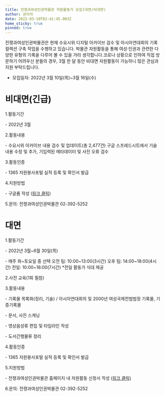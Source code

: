 ```yaml
---
title: 전쟁과여성인권박물관 자원활동가 모집(대면/비대면)
author: 관리자
date: 2022-03-10T02:41:45.003Z
home_sticky: true
pinned: true
---
```

전쟁과여성인권박물관은 현재 수요시위 디지털 아카이브 검수 및 아시아연대회의 기록 컬렉션 구축 작업을 수행하고 있습니다. 박물관 자원활동을 통해 여성·인권과 관련한 다양한 유형의 기록을 다루어 볼 수 있을 거라 생각합니다.코로나 상황으로 인하여 직접 방문하기 어려우신 분들의 경우, 3월 한 달 동안 비대면 자원활동이 가능하니 많은 관심과 지원 부탁드립니다.

* 모집일자: 2022년 3월 10일(목)~3월 16일(수)

# **비대면(긴급)**

1.활동기간

\- 2022년 3월

2.활동내용

\- 수요시위 아카이브 내용 검수 및 업데이트(총 2,477건)
구글 스프레드시트에서 기술내용 수정 및 추가, 기입력된 메타데이터 및 사진 오류 검수

3.활동인증

\- 1365 자원봉사포털 실적 등록 및 확인서 발급

4.지원방법

\- 구글폼 작성 ([링크 클릭](https://forms.gle/CfC8yZFcNybHKVuG6))

5.문의: 전쟁과여성인권박물관 02-392-5252

# **대면**

1.활동기간

\- 2022년 3월~6월 30일(목)

\- 매주 화\~토요일 중 선택
	오전 팀: 10:00\~13:00(3시간)
	오후 팀: 14:00\~18:00(4시간)
	전일: 10:00\~18:00(7시간)
	*전일 활동가 식대 제공

2.사전 교육(1회 필참)

3.활동내용

\- 기록물 목록화(정리, 기술) / 아시아연대회의 및 2000년 여성국제전범법정 기록물, 기증기록물

\- 문서, 사진 스캐닝

\- 영상음성류 편집 및 타임라인 작성

\- 도서간행물류 정리

4.활동인증

\- 1365 자원봉사포털 실적 등록 및 확인서 발급

5.지원방법

\- 전쟁과여성인권박물관 홈페이지 내 자원활동 신청서 작성 ([링크 클릭)](https://womenandwarmuseum.net/connect/volunteer/)

6.문의: 전쟁과여성인권박물관 02-392-5252